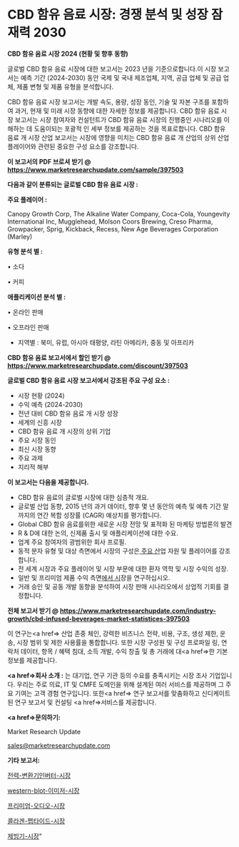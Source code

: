 # CBD 함유 음료 시장: 경쟁 분석 및 성장 잠재력 2030

<strong>CBD 함유 음료 시장 2024 (현황 및 향후 동향)</strong>

글로벌 CBD 함유 음료 시장에 대한 보고서는 2023 년을 기준으로합니다.이 시장 보고서는 예측 기간 (2024-2030) 동안 국제 및 국내 제조업체, 지역, 공급 업체 및 공급 업체, 제품 변형 및 제품 유형을 분석합니다.

CBD 함유 음료 시장 보고서는 개발 속도, 용량, 성장 동인, 기술 및 자본 구조를 포함하여 과거, 현재 및 미래 시장 동향에 대한 자세한 정보를 제공합니다. CBD 함유 음료 시장 보고서는 시장 참여자와 컨설턴트가 CBD 함유 음료 시장의 진행중인 시나리오를 이해하는 데 도움이되는 포괄적 인 세부 정보를 제공하는 것을 목표로합니다. CBD 함유 음료 개 시장 산업 보고서는 시장에 영향을 미치는 CBD 함유 음료 개 산업의 상위 산업 플레이어와 관련된 중요한 구성 요소를 강조합니다.



<strong>이 보고서의 PDF 브로셔 받기 @ <a href=https://www.marketresearchupdate.com/sample/397503>https://www.marketresearchupdate.com/sample/397503</a></strong>



<strong>다음과 같이 분류되는 글로벌 CBD 함유 음료 시장 :</strong>



<strong>주요 플레이어 :</strong>

Canopy Growth Corp, The Alkaline Water Company, Coca-Cola, Youngevity International Inc, Mugglehead, Molson Coors Brewing, Creso Pharma, Growpacker, Sprig, Kickback, Recess, New Age Beverages Corporation (Marley)



<strong>유형 분석 별 :</strong>

• 소다

• 커피



<strong>애플리케이션 분석 별 :</strong>

• 온라인 판매

• 오프라인 판매

<ul>
  <li>지역별 : 북미, 유럽, 아시아 태평양, 라틴 아메리카, 중동 및 아프리카</li>
</ul>


<strong>CBD 함유 음료 보고서에서 할인 받기 @ <a href=https://www.marketresearchupdate.com/discount/397503>https://www.marketresearchupdate.com/discount/397503</a></strong>



<strong>글로벌 CBD 함유 음료 시장 보고서에서 강조된 주요 구성 요소 :</strong>
<ul>
  <li>시장 현황 (2024)</li>
  <li>수익 예측 (2024-2030)</li>
  <li>전년 대비 CBD 함유 음료 개 시장 성장</li>
  <li>세계의 신흥 시장</li>
  <li>CBD 함유 음료 개 시장의 상위 기업</li>
  <li>주요 시장 동인</li>
  <li>최신 시장 동향</li>
  <li>주요 과제</li>
  <li>지리적 해부</li>
</ul>


<strong>이 보고서는 다음을 제공합니다.</strong>
<ul>
  <li>CBD 함유 음료의 글로벌 시장에 대한 심층적 개요.</li>
  <li>글로벌 산업 동향, 2015 년의 과거 데이터, 향후 몇 년 동안의 예측 및 예측 기간 말까지의 연간 복합 성장률 (CAGR) 예상치를 평가합니다.</li>
  <li>Global CBD 함유 음료를위한 새로운 시장 전망 및 표적화 된 마케팅 방법론의 발견</li>
  <li>R &amp; D에 대한 논의, 신제품 출시 및 애플리케이션에 대한 수요.</li>
  <li>업계 주요 참여자의 광범위한 회사 프로필.</li>
  <li>동적 분자 유형 및 대상 측면에서 시장의 구성은<a href=> 주요 산</a>업 자원 및 플레이어를 강조합니다.</li>
  <li>전 세계 시장과 주요 플레이어 및 시장 부문에 대한 환자 역학 및 시장 수익의 성장.</li>
  <li>일반 및 프리미엄 제품 수익 측면<a href=>에서 시</a>장을 연구하십시오.</li>
  <li>거래 승인 및 공동 개발 동향을 분석하여 시장 판매 시나리오에서 상업적 기회를 결정합니다.</li>
</ul>



<strong>전체 보고서 받기 @ <a href=https://www.marketresearchupdate.com/industry-growth/cbd-infused-beverages-market-statistices-397503>https://www.marketresearchupdate.com/industry-growth/cbd-infused-beverages-market-statistices-397503</a></strong>

이 연구는<a href=> 산업 존중</a> 체인, 강력한 비즈니스 전략, 비용, 구조, 생성 제한, 운송, 시장 범위 및 제한 사용률을 통합합니다. 또한 시장 구성원 및 구성 프로파일 링, 연락처 데이터, 항목 / 혜택 침대, 소득 개발, 수익 창출 및 총 거래에 대<a href=>한 기본 </a>정보를 제공합니다.



<strong><a href=>회사 소</a>개 :</strong>
는 대기업, 연구 기관 등의 수요를 충족시키는 시장 조사 기업입니다. 우리는 주로 의료, IT 및 CMFE 도메인을 위해 설계된 여러 서비스를 제공하며 그 주요 기여는 고객 경험 연구입니다. 또한<a href=> 연구 보</a>고서를 맞춤화하고 신디케이트 된 연구 보고서 및 컨설팅 <a href=>서비스</a>를 제공합니다.



<strong><a href=>문의하기:</a></strong>

Market Research Update

sales@marketresearchupdate.com



<strong>기타 보고서:</strong>

<a href=https://www.linkedin.com/pulse/전력-변환기인버터-시장-동향-및-성장-전망-trend-tracking-tips-360-analysis/>전력-변환기인버터-시장</a>

<a href=https://www.linkedin.com/pulse/western-blot-이미저-시장-규모-및-성장-2023-data-dive-diaries-24-analysis-b11kf/>western-blot-이미저-시장</a>

<a href=https://www.linkedin.com/pulse/프리미엄-오디오-시장-규모-및-성장-2023-survey-savvy-insights-360-analysis-hdsnf/>프리미엄-오디오-시장</a>

<a href=https://www.linkedin.com/pulse/콜라겐-펩타이드-시장-진입-전략-및-위험-평가2030년-market-matrix-musings-analysis-gsgff/>콜라겐-펩타이드-시장</a>

<a href=https://www.linkedin.com/pulse/제빙기-시장-세분화-연구-및-목표-고객2029년-survey-spotlight-pro-24-analysis-emx7f/>제빙기-시장</a>"
